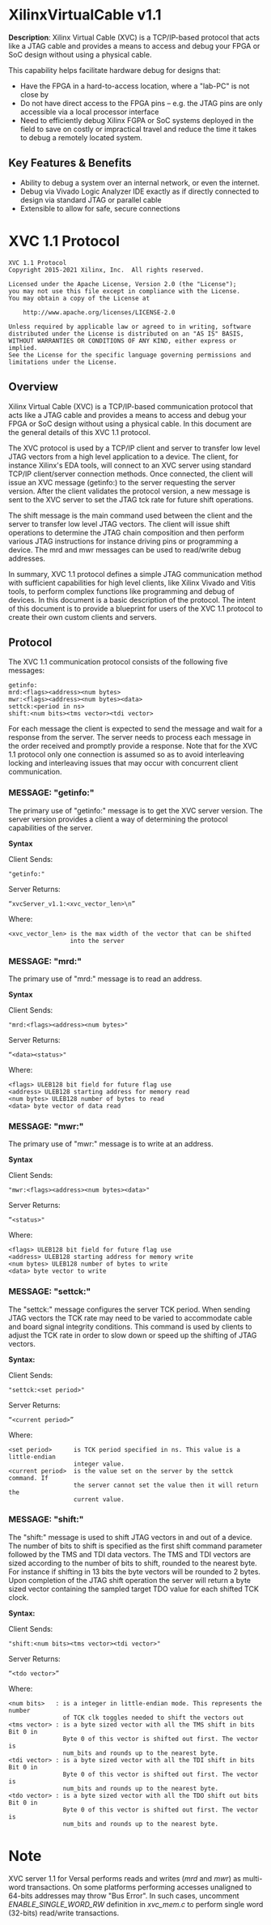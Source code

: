 # XilinxVirtualCable v1.1


**Description**:  Xilinx Virtual Cable (XVC) is a TCP/IP-based protocol that 
acts like a JTAG cable and provides a means to access and debug your 
FPGA or SoC design without using a physical cable. 

This capability helps facilitate hardware debug for designs that:
* Have the FPGA in a hard-to-access location, where a "lab-PC" is not close by
* Do not have direct access to the FPGA pins – e.g. the JTAG pins are only accessible via a local processor interface
* Need to efficiently debug Xilinx FGPA or SoC systems deployed in the field to save on costly or impractical travel and reduce the time it takes to debug a remotely located system.

## Key Features & Benefits
* Ability to debug a system over an internal network, or even the internet.
* Debug via Vivado Logic Analyzer IDE exactly as if directly connected to design via standard JTAG or parallel cable
* Extensible to allow for safe, secure connections

# XVC 1.1 Protocol
```
XVC 1.1 Protocol 
Copyright 2015-2021 Xilinx, Inc.  All rights reserved.

Licensed under the Apache License, Version 2.0 (the "License");
you may not use this file except in compliance with the License.
You may obtain a copy of the License at

    http://www.apache.org/licenses/LICENSE-2.0

Unless required by applicable law or agreed to in writing, software
distributed under the License is distributed on an "AS IS" BASIS,
WITHOUT WARRANTIES OR CONDITIONS OF ANY KIND, either express or implied.
See the License for the specific language governing permissions and
limitations under the License.
```

## Overview

Xilinx Virtual Cable (XVC) is a TCP/IP-based communication protocol that acts like a JTAG cable and provides a means to access and debug your FPGA or SoC design without using a physical cable. In this document are the general details of this XVC 1.1 protocol.

The XVC protocol is used by a TCP/IP client and server to transfer low level JTAG vectors from a high level application to a device. The client, for instance Xilinx's EDA tools, will connect to an XVC server using standard TCP/IP client/server connection methods. Once connected, the client will issue an XVC message (getinfo:) to the server requesting the server version. After the client validates the protocol version, a new message is sent to the XVC server to set the JTAG tck rate for future shift operations. 

The shift message is the main command used between the client and the server to transfer low level JTAG vectors. The client will issue shift operations to determine the JTAG chain composition and then perform various JTAG instructions for instance driving pins or programming a device. The mrd and mwr messages can be used to read/write debug addresses.

In summary, XVC 1.1 protocol defines a simple JTAG communication method with sufficient capabilities for high level clients, like Xilinx Vivado and Vitis tools, to perform complex functions like programming and debug of devices. In this document is a basic description of the protocol. The intent of this document is to provide a blueprint for users of the XVC 1.1 protocol to create their own custom clients and servers.

## Protocol

The XVC 1.1 communication protocol consists of the following five messages:

```
getinfo:
mrd:<flags><address><num bytes>
mwr:<flags><address><num bytes><data>
settck:<period in ns>
shift:<num bits><tms vector><tdi vector>
```

For each message the client is expected to send the message and wait for a response from the server.  The server needs to process each message in the order received and promptly provide a response. Note that for the XVC 1.1 protocol only one connection is assumed so as to avoid interleaving locking and interleaving issues that may occur with concurrent client communication.

### MESSAGE: "getinfo:"

The primary use of "getinfo:" message is to get the XVC server version. The server version provides a client a way of determining the protocol capabilities of the server.

**Syntax**

Client Sends:
```
"getinfo:"
```

Server Returns:
```
“xvcServer_v1.1:<xvc_vector_len>\n”
```

Where:
```
<xvc_vector_len> is the max width of the vector that can be shifted 
                 into the server
```

### MESSAGE: "mrd:"

The primary use of "mrd:" message is to read an address. 

**Syntax**

Client Sends:
```
"mrd:<flags><address><num bytes>"
```

Server Returns:
```
“<data><status>"
```

Where:
```
<flags> ULEB128 bit field for future flag use
<address> ULEB128 starting address for memory read
<num bytes> ULEB128 number of bytes to read
<data> byte vector of data read
```

### MESSAGE: "mwr:"

The primary use of "mwr:" message is to write at an address. 

**Syntax**

Client Sends:
```
"mwr:<flags><address><num bytes><data>"
```

Server Returns:
```
“<status>"
```

Where:
```
<flags> ULEB128 bit field for future flag use
<address> ULEB128 starting address for memory write
<num bytes> ULEB128 number of bytes to write
<data> byte vector to write
```

### MESSAGE: "settck:"

The "settck:" message configures the server TCK period. When sending JTAG vectors the TCK rate may need to be varied to accommodate cable and board signal integrity conditions. This command is used by clients to adjust the TCK rate in order to slow down or speed up the shifting of JTAG vectors.

**Syntax:**

Client Sends:
```
"settck:<set period>"
```

Server Returns:
```
“<current period>”
```

Where:
```
<set period>      is TCK period specified in ns. This value is a little-endian 
                  integer value.
<current period>  is the value set on the server by the settck command. If 
                  the server cannot set the value then it will return the 
                  current value.
```

### MESSAGE: "shift:"

The "shift:" message is used to shift JTAG vectors in and out of a device. The number of bits to shift is specified as the first shift command parameter followed by the TMS and TDI data vectors. The TMS and TDI vectors are sized according to the number of bits to shift, rounded to the nearest byte. For instance if shifting in 13 bits the byte vectors will be rounded to 2 bytes. Upon completion of the JTAG shift operation the server will return a byte sized vector containing the sampled target TDO value for each shifted TCK clock.

**Syntax:**

Client Sends:
```
"shift:<num bits><tms vector><tdi vector>"
```

Server Returns:
```
“<tdo vector>”
```

Where:
```
<num bits>   : is a integer in little-endian mode. This represents the number 
               of TCK clk toggles needed to shift the vectors out
<tms vector> : is a byte sized vector with all the TMS shift in bits Bit 0 in 
               Byte 0 of this vector is shifted out first. The vector is 
               num_bits and rounds up to the nearest byte.
<tdi vector> : is a byte sized vector with all the TDI shift in bits Bit 0 in 
               Byte 0 of this vector is shifted out first. The vector is 
               num_bits and rounds up to the nearest byte.
<tdo vector> : is a byte sized vector with all the TDO shift out bits Bit 0 in 
               Byte 0 of this vector is shifted out first. The vector is 
               num_bits and rounds up to the nearest byte.
```

# Note
XVC server 1.1 for Versal performs reads and writes (*mrd* and *mwr*) as multi-word transactions. On some platforms performing accesses unaligned to 64-bits addresses may throw "Bus Error". In such cases, uncomment *ENABLE_SINGLE_WORD_RW* definition in *xvc_mem.c* to perform single word (32-bits) read/write transactions.